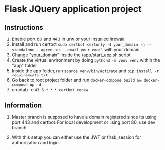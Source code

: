 # Flask JQuery application project

## Instructions
1. Enable port 80 and 443 in ufw or your installed firewall.
2. Install and run certbot `sudo certbot certonly -d your_domain -n --standalone --agree-tos --email your_email`  with your domain.
3. Change "your_domain" inside the /app/start_app.sh script
4. Create the virtual environment by doing `python3 -m venv venv` within the "app" folder
5. Inside the app folder, run `source venv/bin/activate` and `pip install -r requirements.txt`
6. Go back to root project folder and run `docker-compose build && docker-compose up -d`
7. crontab -e `43 6 * * * certbot renew`

## Information

1. Master branch is supposed to have a domain registered since its using port 443 and certbot.
For local development or using port 80, use dev branch.

2. With this setup you can either use the JWT or flask_session for authorization and login.